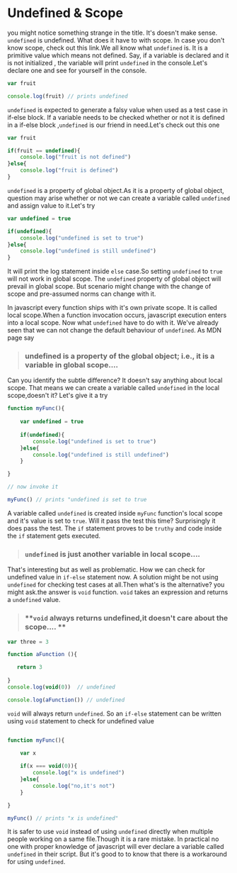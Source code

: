 # Undefined & Scope

you might notice something strange in the title. It's doesn't make sense. `undefined` is undefined. What does it have 
to with scope. In case you don't know scope, check out this link.We all know what `undefined` is. It is a primitive 
value which means not defined. Say, if a variable is declared and it is not initialized , the variable will print 
`undefined` in the console.Let's declare one and see for yourself in the console.

```javascript
var fruit

console.log(fruit) // prints undefined 
```

`undefined` is expected to generate a falsy value when used as a test case in if-else block. If a variable needs to be checked
whether or not it is defined in a if-else block ,`undefined` is our friend in need.Let's check out this one

```javascript
var fruit

if(fruit == undefined){
    console.log("fruit is not defined")
}else{
    console.log("fruit is defined")
}
```

`undefined` is a property of global object.As it is a property of global object, question may arise whether or not we can create
a variable called `undefined` and assign value to it.Let's try

```javascript
var undefined = true

if(undefined){
    console.log("undefined is set to true")
}else{
    console.log("undefined is still undefined")
}
```

It will print the log statement inside `else` case.So setting `undefined` to `true` will not work in global scope. The `undefined`
property of global object will prevail in global scope. But scenario might change with the change of scope and pre-assumed norms can 
change with it.

In javascript every function ships with it's own private scope. It is called local scope.When a function invocation occurs, javascript 
execution enters into a local scope. Now what `undefined` have to do with it. We've already seen that we can not change the default 
behaviour of `undefined`. As MDN page say

> ### **undefined is a property of the global object; i.e., it is a variable in global scope....**

Can you identify the subtle difference? It doesn't say anything about local scope. That means we can create a variable called `undefined`
in the local scope,doesn't it? Let's give it a try

```javascript
function myFunc(){
   
	var undefined = true
	
    if(undefined){
        console.log("undefined is set to true")
    }else{
        console.log("undefined is still undefined")
    }

}

// now invoke it 

myFunc() // prints "undefined is set to true
```

A variable called `undefined` is created inside `myFunc` function's local scope and it's value is set to `true`. Will it pass the test this time?
Surprisingly it does pass the test. The `if` statement proves to be `truthy` and code inside the `if` statement gets executed.

> ### **`undefined` is just another variable in local scope....**
 
That's interesting but as well as problematic. How we can check for undefined value in `if-else` statement now. A solution might be not using 
`undefined` for checking test cases at all.Then what's is the alternative? you might ask.the answer is `void` function. `void` takes an expression
and returns a `undefined` value.

> ### **`void` always returns undefined,it doesn't care about the scope.... **

```javascript
var three = 3

function aFunction (){

   return 3
 
}
console.log(void(0))  // undefined

console.log(aFunction()) // undefined
```

`void` will always return `undefined`. So an `if-else` statement can be written using `void` statement to check for undefined value

```javascript

function myFunc(){

    var x
	
	if(x === void(0)){
	    console.log("x is undefined")
	}else{
	    console.log("no,it's not")
	}

}

myFunc() // prints "x is undefined"
```

It is safer to use `void` instead of using `undefined` directly when multiple people working on a same file.Though it is a rare mistake. 
In practical no one with proper knowledge of javascript will ever declare a variable called `undefined` in their script. But it's good to 
to know that there is a workaround for using `undefined`.